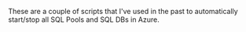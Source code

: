 These are a couple of scripts that I've used in the past to automatically start/stop all SQL Pools and SQL DBs in Azure.
